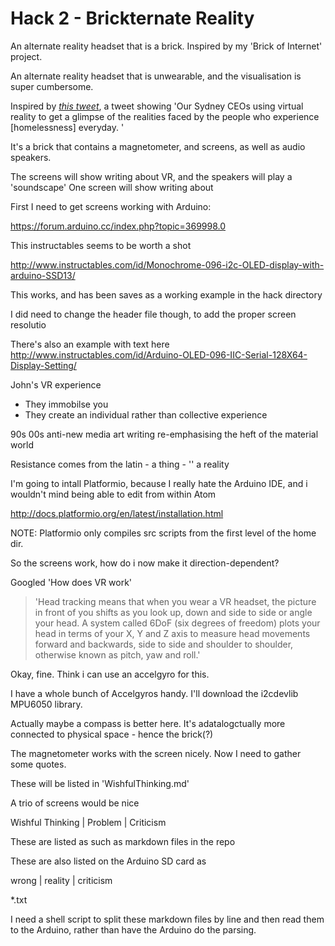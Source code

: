 # Hack 2 - Brickternate Reality

An alternate reality headset that is a brick. Inspired by my 'Brick of Internet' project.

An alternate reality headset that is unwearable, and the visualisation is super cumbersome.

Inspired by [_this tweet_](https://twitter.com/CEOSleepout/status/877812107168763904), a tweet showing 'Our Sydney CEOs using virtual reality to get a glimpse of the realities faced by the people who experience [homelessness] everyday. '

It's a brick that contains a magnetometer, and screens, as well as audio speakers.

The screens will show writing about VR, and the speakers will play a 'soundscape'
One screen will show writing about

First I need to get screens working with Arduino:

https://forum.arduino.cc/index.php?topic=369998.0

This instructables seems to be worth a shot

http://www.instructables.com/id/Monochrome-096-i2c-OLED-display-with-arduino-SSD13/

This works, and has been saves as a working example in the hack directory

I did need to change the header file though, to add the proper screen resolutio

There's also an example with text here http://www.instructables.com/id/Arduino-OLED-096-IIC-Serial-128X64-Display-Setting/

John's VR experience
- They immobilse you
- They create an individual rather than collective experience

90s 00s anti-new media art writing re-emphasising the heft of the material world

Resistance comes from the latin - a thing - '' a reality

I'm going to intall Platformio, because I really hate the Arduino IDE, and i wouldn't mind being able to edit from within Atom

http://docs.platformio.org/en/latest/installation.html

NOTE: Platformio only compiles src scripts from the first level of the home dir.

So the screens work, how do i now make it direction-dependent?

Googled 'How does VR work'

> 'Head tracking means that when you wear a VR headset, the picture in front of you shifts as you look up, down and side to side or angle your head. A system called 6DoF (six degrees of freedom) plots your head in terms of your X, Y and Z axis to measure head movements forward and backwards, side to side and shoulder to shoulder, otherwise known as pitch, yaw and roll.'

Okay, fine. Think i can use an accelgyro for this.

I have a whole bunch of Accelgyros handy. I'll download the i2cdevlib MPU6050 library.

Actually maybe a compass is better here. It's adatalogctually more connected to physical space - hence the brick(?)

The magnetometer works with the screen nicely. Now I need to gather some quotes.

These will be listed in 'WishfulThinking.md'

A trio of screens would be nice

Wishful Thinking | Problem | Criticism

These are listed as such as markdown files in the repo

These are also listed on the Arduino SD card as

wrong | reality | criticism

\*.txt

I need a shell script to split these markdown files by line and then read them to the Arduino, rather than have the Arduino do the parsing.
